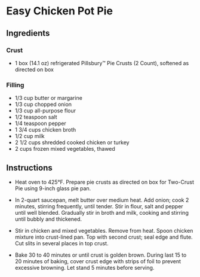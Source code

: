 # Easy Chicken Pot Pie

## Ingredients
### Crust

- 1 box (14.1 oz) refrigerated Pillsbury™ Pie Crusts (2 Count), softened as directed on box

### Filling
- 1/3 cup butter or margarine
- 1/3 cup chopped onion
- 1/3 cup all-purpose flour
- 1/2 teaspoon salt
- 1/4 teaspoon pepper
- 1 3/4 cups chicken broth
- 1/2 cup milk
- 2 1/2 cups shredded cooked chicken or turkey
- 2 cups frozen mixed vegetables, thawed

## Instructions

- Heat oven to 425°F. Prepare pie crusts as directed on box for Two-Crust Pie using 9-inch glass pie pan.

- In 2-quart saucepan, melt butter over medium heat. Add onion; cook 2 minutes, stirring frequently, until tender. Stir in flour, salt and pepper until well blended. Gradually stir in broth and milk, cooking and stirring until bubbly and thickened.

- Stir in chicken and mixed vegetables. Remove from heat. Spoon chicken mixture into crust-lined pan. Top with second crust; seal edge and flute. Cut slits in several places in top crust.

- Bake 30 to 40 minutes or until crust is golden brown. During last 15 to 20 minutes of baking, cover crust edge with strips of foil to prevent excessive browning. Let stand 5 minutes before serving.
